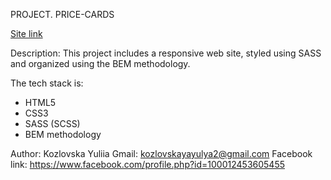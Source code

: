 PROJECT. PRICE-CARDS

[Site link](https://price-cards-3.netlify.app/)

Description:
This project includes a responsive web site, styled using SASS and organized using the BEM methodology.

The tech stack is:

- HTML5
- CSS3
- SASS (SCSS)
- BEM methodology

Author:
Kozlovska Yuliia
Gmail: kozlovskayayulya2@gmail.com
Facebook link: https://www.facebook.com/profile.php?id=100012453605455

```

```
